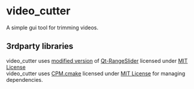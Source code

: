 # video_cutter
A simple gui tool for trimming videos.

## 3rdparty libraries
video_cutter uses [modified version](https://github.com/ark231/Qt-RangeSlider/tree/d186a3a376a32b7a469d82a0e4d5fb391e6a6151) of [Qt-RangeSlider](https://github.com/ThisIsClark/Qt-RangeSlider) licensed under [MIT License](https://raw.githubusercontent.com/ThisIsClark/Qt-RangeSlider/master/LICENSE)  
video_cutter uses [CPM.cmake](https://github.com/cpm-cmake/CPM.cmake) licensed under [MIT License](https://raw.githubusercontent.com/cpm-cmake/CPM.cmake/master/LICENSE) for managing dependencies.
